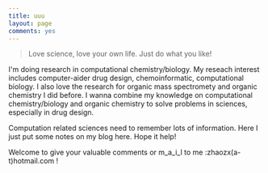 ```yaml
---
title: uuu
layout: page
comments: yes
---
```


>Love science, love your own life. Just do what you like!

I'm doing research in computational chemistry/biology. My reseach interest includes computer-aider drug design, chemoinformatic, computational biology. I also love the research for organic mass spectromety  and organic chemistry I did before. I wanna combine my knowledge on computational chemistry/biology and organic chemistry to solve problems in sciences, especially in drug design. 

Computation related sciences need to remember lots of information. Here I just put some notes on my blog here. Hope it help!

Welcome to give your valuable comments or m_a_i_l to me :zhaozx(a-t)hotmail.com !    
    

